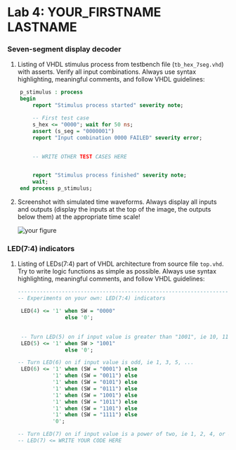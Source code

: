 # Lab 4: YOUR_FIRSTNAME LASTNAME

### Seven-segment display decoder

1. Listing of VHDL stimulus process from testbench file (`tb_hex_7seg.vhd`) with asserts. Verify all input combinations. Always use syntax highlighting, meaningful comments, and follow VHDL guidelines:

```vhdl
    p_stimulus : process
    begin
        report "Stimulus process started" severity note;

        -- First test case
        s_hex <= "0000"; wait for 50 ns;
        assert (s_seg = "0000001")
        report "Input combination 0000 FAILED" severity error;


        -- WRITE OTHER TEST CASES HERE


        report "Stimulus process finished" severity note;
        wait;
    end process p_stimulus;
```

2. Screenshot with simulated time waveforms. Always display all inputs and outputs (display the inputs at the top of the image, the outputs below them) at the appropriate time scale!

   ![your figure]()

### LED(7:4) indicators

1. Listing of LEDs(7:4) part of VHDL architecture from source file `top.vhd`. Try to write logic functions as simple as possible. Always use syntax highlighting, meaningful comments, and follow VHDL guidelines:

   ```vhdl
   --------------------------------------------------------------------
   -- Experiments on your own: LED(7:4) indicators

    LED(4) <= '1' when SW = "0000"
                  else '0';
    

    -- Turn LED(5) on if input value is greater than "1001", ie 10, 11, 12, ...
    LED(5) <= '1' when SW > "1001"
                  else '0';

   -- Turn LED(6) on if input value is odd, ie 1, 3, 5, ...
    LED(6) <= '1' when (SW = "0001") else
              '1' when (SW = "0011") else
              '1' when (SW = "0101") else
              '1' when (SW = "0111") else
              '1' when (SW = "1001") else
              '1' when (SW = "1011") else
              '1' when (SW = "1101") else
              '1' when (SW = "1111") else
              '0';

   -- Turn LED(7) on if input value is a power of two, ie 1, 2, 4, or 8
   -- LED(7) <= WRITE YOUR CODE HERE
   ```
